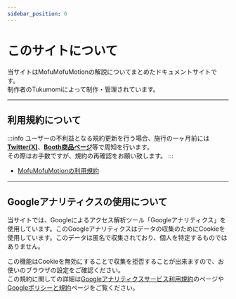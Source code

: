 ```yaml
---
sidebar_position: 6
---
```


# このサイトについて

当サイトはMofuMofuMotionの解説についてまとめたドキュメントサイトです。<br/>
制作者のTukumomiによって制作・管理されています。

----
## 利用規約について
:::info
ユーザーの不利益となる規約更新を行う場合、施行の一ヶ月前には[**Twitter(X)**](https://x.com/Tukumomi_VR)、[**Booth商品ページ**](https://momiji-maples.booth.pm/items/6731467)等で周知を行います。  
その際はお手数ですが、規約の再確認をお願い致します。
:::

- [MofuMofuMotionの利用規約](https://drive.google.com/drive/folders/1gkPGaQgviWXv7R3Nh69Plk2pW2XQxarX?usp=drive_link)

----
## Googleアナリティクスの使用について　

当サイトでは、Googleによるアクセス解析ツール「Googleアナリティクス」を使用しています。このGoogleアナリティクスはデータの収集のためにCookieを使用しています。このデータは匿名で収集されており、個人を特定するものではありません。

この機能はCookieを無効にすることで収集を拒否することが出来ますので、お使いのブラウザの設定をご確認ください。  
この規約に関しての詳細は[Googleアナリティクスサービス利用規約](https://marketingplatform.google.com/about/analytics/terms/jp/)のページや[Googleポリシーと規約](https://policies.google.com/technologies/ads?hl=ja)ページをご覧ください。  
